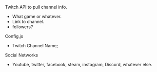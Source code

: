Twitch API to pull channel info.

* What game or whatever.
* Link to channel.
* followers?

Config.js

* Twitch Channel Name;

Social Networks

* Youtube, twitter, facebook, steam, instagram, Discord, whatever else.
